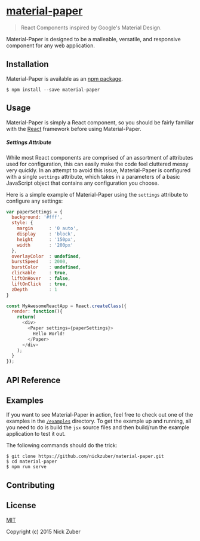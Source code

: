 # [material-paper](https://github.com/nickzuber/material-paper)

>React Components inspired by Google's Material Design.

Material-Paper is designed to be a malleable, versatile, and responsive component for any web application. 

## Installation 

Material-Paper is available as an [npm package](https://www.npmjs.com/package/material-paper).

```
$ npm install --save material-paper
```

## Usage

Material-Paper is simply a React component, so you should be fairly familiar with the [React](https://facebook.github.io/react/) framework before using Material-Paper.

##### Settings Attribute

While most React components are comprised of an assortment of attributes used for configuration, this can easily make the code feel cluttered messy very quickly. In an attempt to avoid this issue, Material-Paper is configured with a single `settings` attribute, which takes in a parameters of a basic JavaScript object that contains any configuration you choose.

Here is a simple example of Material-Paper using the `settings` attribute to configure any settings:

```javascript
var paperSettings = {
  background: '#fff',
  style: {
    margin      : '0 auto',
    display     : 'block',
    height      : '150px',
    width       : '200px'
  },
  overlayColor  : undefined,
  burstSpeed    : 2000,
  burstColor    : undefined,
  clickable     : true,
  liftOnHover   : false,
  liftOnClick   : true,
  zDepth        : 1
}

const MyAwesomeReactApp = React.createClass({
  render: function(){
    return(
      <div>
        <Paper settings={paperSettings}>
          Hello World!
        </Paper>
      </div>
    );
  }
});
```

## API Reference


## Examples

If you want to see Material-Paper in action, feel free to check out one of the examples in the [`/examples`](https://github.com/nickzuber/needle/tree/master/examples) directory. To get the example up and running, all you need to do is build the `jsx` source files and then build/run the example application to test it out.

The following commands should do the trick:

```
$ git clone https://github.com/nickzuber/material-paper.git
$ cd material-paper
$ npm run serve
```

## Contributing


## License
[MIT](https://opensource.org/licenses/MIT)

Copyright (c) 2015 Nick Zuber

